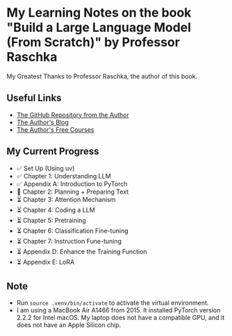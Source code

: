 # My Learning Notes on the book "Build a Large Language Model (From Scratch)" by Professor Raschka

My Greatest Thanks to Professor Raschka, the author of this book.

## Useful Links
- [The GitHub Repository from the Author](https://github.com/rasbt/LLMs-from-scratch)
- [The Author's Blog](https://magazine.sebastianraschka.com/)
- [The Author's Free Courses](https://sebastianraschka.com/teaching/)

## My Current Progress
- ✅ Set Up (Using uv)
- ✅ Chapter 1: Understanding LLM
- ✅ Appendix A: Introduction to PyTorch
- 🧠 Chapter 2: Planning + Preparing Text
- ⏳ Chapter 3: Attention Mechanism
- ⏳ Chapter 4: Coding a LLM
- ⏳ Chapter 5: Pretraining
- ⏳ Chapter 6: Classification Fine-tuning
- ⏳ Chapter 7: Instruction Fune-tuning
- ⏳ Appendix D: Enhance the Training Function
- ⏳ Appendix E: LoRA

## Note
- Run `source .venv/bin/activate` to activate the virtual environment.
- I am using a MacBook Air A1466 from 2015. It installed PyTorch version 2.2.2 for Intel macOS. My laptop does not have a compatible GPU, and it does not have an Apple Silicon chip.
